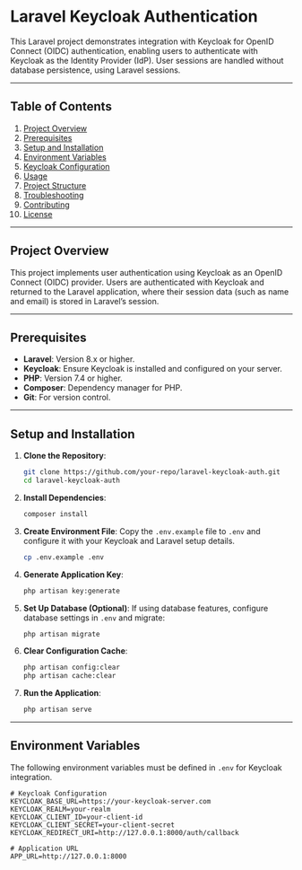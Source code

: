 # Laravel Keycloak Authentication

This Laravel project demonstrates integration with Keycloak for OpenID Connect (OIDC) authentication, enabling users to authenticate with Keycloak as the Identity Provider (IdP). User sessions are handled without database persistence, using Laravel sessions.

---

## Table of Contents

1. [Project Overview](#project-overview)
2. [Prerequisites](#prerequisites)
3. [Setup and Installation](#setup-and-installation)
4. [Environment Variables](#environment-variables)
5. [Keycloak Configuration](#keycloak-configuration)
6. [Usage](#usage)
7. [Project Structure](#project-structure)
8. [Troubleshooting](#troubleshooting)
9. [Contributing](#contributing)
10. [License](#license)

---

## Project Overview

This project implements user authentication using Keycloak as an OpenID Connect (OIDC) provider. Users are authenticated with Keycloak and returned to the Laravel application, where their session data (such as name and email) is stored in Laravel’s session.

---

## Prerequisites

- **Laravel**: Version 8.x or higher.
- **Keycloak**: Ensure Keycloak is installed and configured on your server.
- **PHP**: Version 7.4 or higher.
- **Composer**: Dependency manager for PHP.
- **Git**: For version control.

---

## Setup and Installation

1. **Clone the Repository**:
    ```bash
    git clone https://github.com/your-repo/laravel-keycloak-auth.git
    cd laravel-keycloak-auth
    ```

2. **Install Dependencies**:
    ```bash
    composer install
    ```

3. **Create Environment File**:
    Copy the `.env.example` file to `.env` and configure it with your Keycloak and Laravel setup details.
    ```bash
    cp .env.example .env
    ```

4. **Generate Application Key**:
    ```bash
    php artisan key:generate
    ```

5. **Set Up Database (Optional)**:
    If using database features, configure database settings in `.env` and migrate:
    ```bash
    php artisan migrate
    ```

6. **Clear Configuration Cache**:
    ```bash
    php artisan config:clear
    php artisan cache:clear
    ```

7. **Run the Application**:
    ```bash
    php artisan serve
    ```

---

## Environment Variables

The following environment variables must be defined in `.env` for Keycloak integration.

```dotenv
# Keycloak Configuration
KEYCLOAK_BASE_URL=https://your-keycloak-server.com
KEYCLOAK_REALM=your-realm
KEYCLOAK_CLIENT_ID=your-client-id
KEYCLOAK_CLIENT_SECRET=your-client-secret
KEYCLOAK_REDIRECT_URI=http://127.0.0.1:8000/auth/callback

# Application URL
APP_URL=http://127.0.0.1:8000
